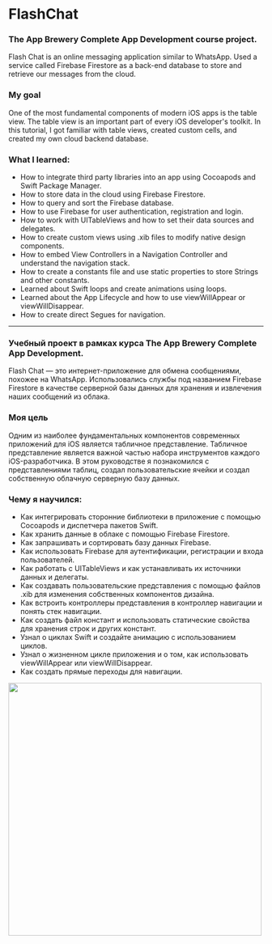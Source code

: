 # FlashChat

### The App Brewery Complete App Development course project. 

Flash Chat is an online messaging application similar to WhatsApp. Used a service called Firebase Firestore as a back-end database to store and retrieve our messages from the cloud.

### My goal

One of the most fundamental components of modern iOS apps is the table view. The table view is an important part of every iOS developer's toolkit. In this tutorial, I got familiar with table views, created custom cells, and created my own cloud backend database.

### What I learned:

* How to integrate third party libraries into an app using Cocoapods and Swift Package Manager.
* How to store data in the cloud using Firebase Firestore.
* How to query and sort the Firebase database.
* How to use Firebase for user authentication, registration and login.
* How to work with UITableViews and how to set their data sources and delegates.
* How to create custom views using .xib files to modify native design components.
* How to embed View Controllers in a Navigation Controller and understand the navigation stack.
* How to create a constants file and use static properties to store Strings and other constants.
* Learned about Swift loops and create animations using loops.
* Learned about the App Lifecycle and how to use viewWillAppear or viewWillDisappear.
* How to create direct Segues for navigation.

-----------------------------------------------------------------------------

### Учебный проект в рамках курса The App Brewery Complete App Development.

Flash Chat — это интернет-приложение для обмена сообщениями, похожее на WhatsApp. Использовались службы под названием Firebase Firestore в качестве серверной базы данных для хранения и извлечения наших сообщений из облака.

### Моя цель

Одним из наиболее фундаментальных компонентов современных приложений для iOS является табличное представление. Табличное представление является важной частью набора инструментов каждого iOS-разработчика. В этом руководстве я познакомился с представлениями таблиц, создал пользовательские ячейки и создал собственную облачную серверную базу данных.

### Чему я научился:

* Как интегрировать сторонние библиотеки в приложение с помощью Cocoapods и диспетчера пакетов Swift.
* Как хранить данные в облаке с помощью Firebase Firestore.
* Как запрашивать и сортировать базу данных Firebase.
* Как использовать Firebase для аутентификации, регистрации и входа пользователей.
* Как работать с UITableViews и как устанавливать их источники данных и делегаты.
* Как создавать пользовательские представления с помощью файлов .xib для изменения собственных компонентов дизайна.
* Как встроить контроллеры представления в контроллер навигации и понять стек навигации.
* Как создать файл констант и использовать статические свойства для хранения строк и других констант.
* Узнал о циклах Swift и создайте анимацию с использованием циклов.
* Узнал о жизненном цикле приложения и о том, как использовать viewWillAppear или viewWillDisappear.
* Как создать прямые переходы для навигации.

<img src="https://user-images.githubusercontent.com/64682381/158036846-2d8474f4-0b4b-4ca3-a0cf-7763ec3d6c43.png" width="500">
